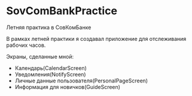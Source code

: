 # SovComBankPractice
 Летняя практика в СовКомБанке
 
 В рамках летней практики я создавал приложение для отслеживания рабочих часов. 
 
 Экраны, сделанные мной: 
 
+ Календарь(CalendarScreen)
+ Уведомления(NotifyScreen)
+ Личные данные пользователя(PersonalPageScreen)
+ Информация для новичков(GuideScreen)
